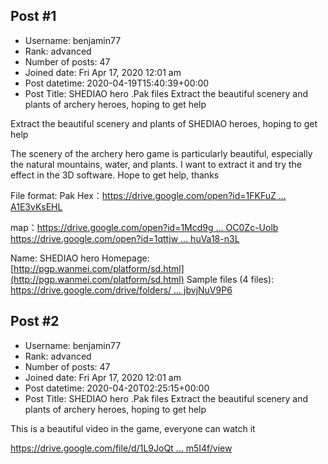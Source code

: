 ## Post #1
- Username: benjamin77
- Rank: advanced
- Number of posts: 47
- Joined date: Fri Apr 17, 2020 12:01 am
- Post datetime: 2020-04-19T15:40:39+00:00
- Post Title: SHEDIAO hero .Pak files   Extract the beautiful scenery and plants of archery heroes, hoping to get help

Extract the beautiful scenery and plants of SHEDIAO heroes, hoping to get help      


The scenery of the archery hero game is particularly beautiful, especially the natural mountains, water, and plants. I want to extract it and try the effect in the 3D software.
Hope to get help, thanks

File format: Pak
Hex：[https://drive.google.com/open?id=1FKFuZ ... A1E3vKsEHL](https://drive.google.com/open?id=1FKFuZgyZFndCt_W3kFyiVgA1E3vKsEHL)

map：[https://drive.google.com/open?id=1Mcd9g ... OC0Zc-Uolb](https://drive.google.com/open?id=1Mcd9gx5h9GEAr2DIzveEzCOC0Zc-Uolb)
[https://drive.google.com/open?id=1qttjw ... huVa18-n3L](https://drive.google.com/open?id=1qttjw2CS9T9bBLjXrstduhhuVa18-n3L)

Name:  SHEDIAO hero
Homepage: [http://pgp.wanmei.com/platform/sd.html](http://pgp.wanmei.com/platform/sd.html)
Sample files (4 files):
[https://drive.google.com/drive/folders/ ... jbvjNuV9P6](https://drive.google.com/drive/folders/1WFrNNGY7KaTReBnTnY-WmNjbvjNuV9P6)
## Post #2
- Username: benjamin77
- Rank: advanced
- Number of posts: 47
- Joined date: Fri Apr 17, 2020 12:01 am
- Post datetime: 2020-04-20T02:25:15+00:00
- Post Title: SHEDIAO hero .Pak files   Extract the beautiful scenery and plants of archery heroes, hoping to get help

This is a beautiful video in the game, everyone can watch it      

[https://drive.google.com/file/d/1L9JoQt ... m5I4f/view](https://drive.google.com/file/d/1L9JoQthotdQCtV7RzgY4diHucJzm5I4f/view)
